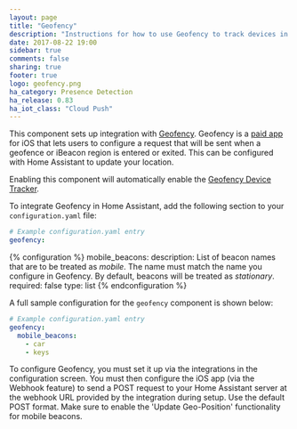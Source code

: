 ```yaml
---
layout: page
title: "Geofency"
description: "Instructions for how to use Geofency to track devices in Home Assistant."
date: 2017-08-22 19:00
sidebar: true
comments: false
sharing: true
footer: true
logo: geofency.png
ha_category: Presence Detection
ha_release: 0.83
ha_iot_class: "Cloud Push"
---
```


This component sets up integration with [Geofency](http://www.geofency.com/). Geofency is a [paid app](https://itunes.apple.com/app/id615538630) for iOS that lets users to configure a request that will be sent when a geofence or iBeacon region is entered or exited. This can be configured with Home Assistant to update your location.

Enabling this component will automatically enable the [Geofency Device Tracker](/components/device_tracker.geofency/).

To integrate Geofency in Home Assistant, add the following section to your `configuration.yaml` file:

```yaml
# Example configuration.yaml entry
geofency:
```

{% configuration %}
mobile_beacons:
  description: List of beacon names that are to be treated as *mobile*. The name must match the name you configure in Geofency. By default, beacons will be treated as *stationary*.
  required: false
  type: list
{% endconfiguration %}

A full sample configuration for the `geofency` component is shown below:

```yaml
# Example configuration.yaml entry
geofency:
  mobile_beacons:
    - car
    - keys
```

To configure Geofency, you must set it up via the integrations in the configuration screen. You must then configure the iOS app (via the Webhook feature) to send a POST request to your Home Assistant server at the webhook URL provided by the integration during setup. Use the default POST format. Make sure to enable the 'Update Geo-Position' functionality for mobile beacons.
